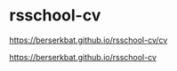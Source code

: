 # rsschool-cv
https://berserkbat.github.io/rsschool-cv/cv

https://berserkbat.github.io/rsschool-cv
